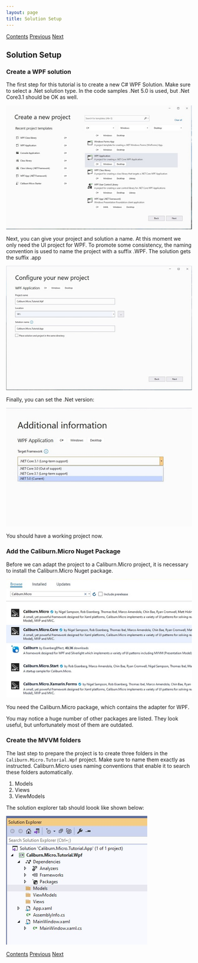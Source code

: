```yaml
---
layout: page
title: Solution Setup
---
```


[Contents](Contents) [Previous](Introduction_MVVM) [Next](Introduce_Caliburn)

## Solution Setup

### Create a WPF solution

The first step for this tutorial is to create a new C# WPF Solution. Make sure to select a .Net solution type. In the code samples .Net 5.0 is used, but .Net Core3.1 should be OK as well.

![New project dialog](/public/images/documentation/Tutorials/WPF/ProjectSelection.jpg)

Next, you can give your project and solution a name. At this moment we only need the UI project for WPF. To promote some consistency, the naming convention is used to name the project with a suffix .WPF. The solution gets the suffix .app

![Project settings dialog](/public/images/documentation/Tutorials/WPF/ProjectConfiguration.jpg)

Finally, you can set the .Net version:

![Set .Net version](/public/images/documentation/Tutorials/WPF/ProjectSelectionDotNet.jpg)

You should have a working project now.

### Add the Caliburn.Micro Nuget Package

Before we can adapt the project to a Caliburn.Micro project, it is necessary to install the Caliburn.Micro Nuget package.

![Get Caliburn.Micro Nuget package](/public/images/documentation/Tutorials/WPF/GetNugetPackage.jpg)

You need the Caliburn.Micro package, which contains the adapter for WPF.

You may notice a huge number of other packages are listed. They look useful, but unfortunately most of them are outdated.

### Create the MVVM folders

The last step to prepare the project is to create three folders in the ``Caliburn.Micro.Tutorial.Wpf`` project. Make sure to name them exactly as instructed. Caliburn.Micro uses naming conventions that enable it to search these folders automatically.

1. Models
2. Views
3. ViewModels

The solution explorer tab should loook like shown below:

![Adding folders](/public/images/documentation/Tutorials/WPF/AddingFolders.jpg)

[Contents](Contents) [Previous](Introduction_MVVM) [Next](Introduce_Caliburn)
